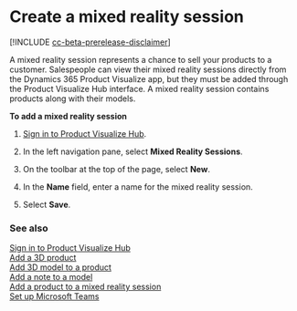 ﻿---
title: 
description: 
ms.date: 07/08/2020
ms.topic: article
ms.service: dynamics-365-sales
author: sbmjais
ms.author: shjais
manager: shujoshi
---

# Create a mixed reality session

[!INCLUDE [cc-beta-prerelease-disclaimer](../includes/cc-beta-prerelease-disclaimer.md)]

A mixed reality session represents a chance to sell your products to a customer. Salespeople can view their mixed reality sessions directly from the Dynamics 365 Product Visualize app, but they must be added through the Product Visualize Hub interface. A mixed reality session contains products along with their models.

**To add a mixed reality session**

1.  [Sign in to Product Visualize Hub](sign-in-app.md).

2.  In the left navigation pane, select **Mixed Reality Sessions**.

3.  On the toolbar at the top of the page, select **New**.

4.  In the **Name** field, enter a name for the mixed reality session.

5.  Select **Save**.

### See also

[Sign in to Product Visualize Hub](sign-in-app.md)<br>
[Add a 3D product](add-3d-product.md)<br>
[Add 3D model to a product](add-3d-model-product.md)<br>
[Add a note to a model](add-note-model.md)<br>
[Add a product to a mixed reality session](add-product-mr-session.md)<br>
[Set up Microsoft Teams](setup-ms-teams.md)
